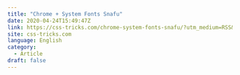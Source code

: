 ```yaml
---
title: "Chrome + System Fonts Snafu"
date: 2020-04-24T15:49:47Z
link: https://css-tricks.com/chrome-system-fonts-snafu/?utm_medium=RSS&utm_source=news.12bit.vn
site: css-tricks.com
language: English
category:
  - Article
draft: false
---
```

